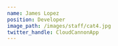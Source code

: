 ```yaml
---
name: James Lopez
position: Developer
image_path: /images/staff/cat4.jpg
twitter_handle: CloudCannonApp
---
```

